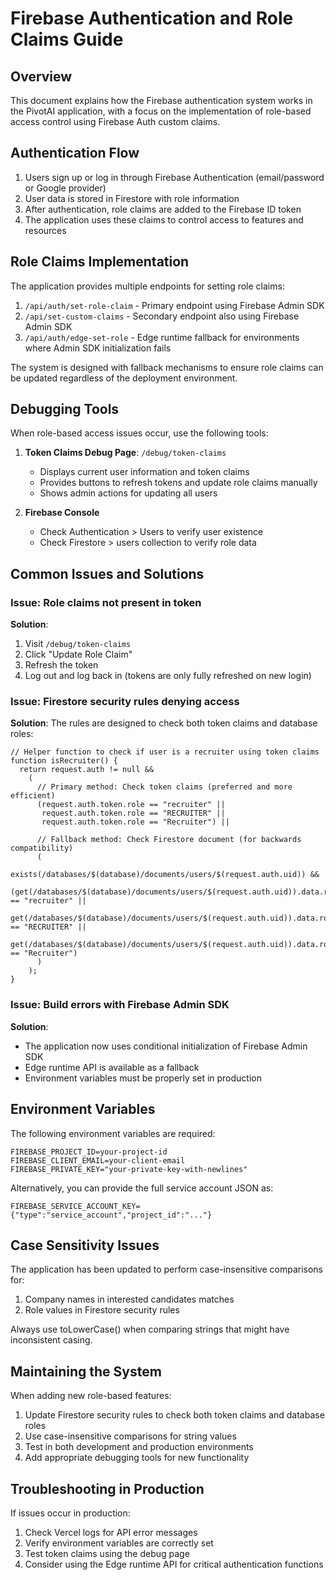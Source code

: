# Firebase Authentication and Role Claims Guide

## Overview

This document explains how the Firebase authentication system works in the PivotAI application, with a focus on the implementation of role-based access control using Firebase Auth custom claims.

## Authentication Flow

1. Users sign up or log in through Firebase Authentication (email/password or Google provider)
2. User data is stored in Firestore with role information
3. After authentication, role claims are added to the Firebase ID token
4. The application uses these claims to control access to features and resources

## Role Claims Implementation

The application provides multiple endpoints for setting role claims:

1. `/api/auth/set-role-claim` - Primary endpoint using Firebase Admin SDK
2. `/api/set-custom-claims` - Secondary endpoint also using Firebase Admin SDK
3. `/api/auth/edge-set-role` - Edge runtime fallback for environments where Admin SDK initialization fails

The system is designed with fallback mechanisms to ensure role claims can be updated regardless of the deployment environment.

## Debugging Tools

When role-based access issues occur, use the following tools:

1. **Token Claims Debug Page**: `/debug/token-claims`
   - Displays current user information and token claims
   - Provides buttons to refresh tokens and update role claims manually
   - Shows admin actions for updating all users

2. **Firebase Console**
   - Check Authentication > Users to verify user existence
   - Check Firestore > users collection to verify role data

## Common Issues and Solutions

### Issue: Role claims not present in token

**Solution**:
1. Visit `/debug/token-claims`
2. Click "Update Role Claim"
3. Refresh the token
4. Log out and log back in (tokens are only fully refreshed on new login)

### Issue: Firestore security rules denying access

**Solution**:
The rules are designed to check both token claims and database roles:
```
// Helper function to check if user is a recruiter using token claims
function isRecruiter() {
  return request.auth != null && 
    (
      // Primary method: Check token claims (preferred and more efficient)
      (request.auth.token.role == "recruiter" || 
       request.auth.token.role == "RECRUITER" ||
       request.auth.token.role == "Recruiter") ||
      
      // Fallback method: Check Firestore document (for backwards compatibility)
      (
        exists(/databases/$(database)/documents/users/$(request.auth.uid)) &&
        (get(/databases/$(database)/documents/users/$(request.auth.uid)).data.role == "recruiter" || 
         get(/databases/$(database)/documents/users/$(request.auth.uid)).data.role == "RECRUITER" ||
         get(/databases/$(database)/documents/users/$(request.auth.uid)).data.role == "Recruiter")
      )
    );
}
```

### Issue: Build errors with Firebase Admin SDK

**Solution**:
- The application now uses conditional initialization of Firebase Admin SDK
- Edge runtime API is available as a fallback
- Environment variables must be properly set in production

## Environment Variables

The following environment variables are required:

```
FIREBASE_PROJECT_ID=your-project-id
FIREBASE_CLIENT_EMAIL=your-client-email
FIREBASE_PRIVATE_KEY="your-private-key-with-newlines"
```

Alternatively, you can provide the full service account JSON as:

```
FIREBASE_SERVICE_ACCOUNT_KEY={"type":"service_account","project_id":"..."}
```

## Case Sensitivity Issues

The application has been updated to perform case-insensitive comparisons for:

1. Company names in interested candidates matches
2. Role values in Firestore security rules

Always use toLowerCase() when comparing strings that might have inconsistent casing.

## Maintaining the System

When adding new role-based features:

1. Update Firestore security rules to check both token claims and database roles
2. Use case-insensitive comparisons for string values
3. Test in both development and production environments
4. Add appropriate debugging tools for new functionality

## Troubleshooting in Production

If issues occur in production:

1. Check Vercel logs for API error messages
2. Verify environment variables are correctly set
3. Test token claims using the debug page
4. Consider using the Edge runtime API for critical authentication functions 